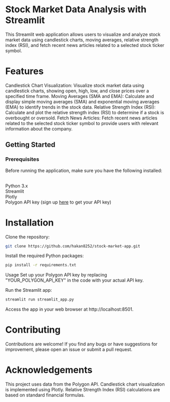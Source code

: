 # Stock Market Data Analysis with Streamlit
This Streamlit web application allows users to visualize and analyze stock market data using candlestick charts, moving averages, relative strength index (RSI), and fetch recent news articles related to a selected stock ticker symbol.

# Features
Candlestick Chart Visualization: Visualize stock market data using candlestick charts, showing open, high, low, and close prices over a specified time frame.
Moving Averages (SMA and EMA): Calculate and display simple moving averages (SMA) and exponential moving averages (EMA) to identify trends in the stock data.
Relative Strength Index (RSI): Calculate and plot the relative strength index (RSI) to determine if a stock is overbought or oversold.
Fetch News Articles: Fetch recent news articles related to the selected stock ticker symbol to provide users with relevant information about the company.
## Getting Started
### Prerequisites
Before running the application, make sure you have the following installed:

<br/> Python 3.x
<br/> Streamlit
<br/> Plotly
<br/> Polygon API key (sign up [here](https://polygon.io/) to get your API key)

# Installation
Clone the repository:

```bash
git clone https://github.com/hakan8252/stock-market-app.git
```

Install the required Python packages:
```bash
pip install -r requirements.txt
```

Usage
Set up your Polygon API key by replacing "YOUR_POLYGON_API_KEY" in the code with your actual API key.

Run the Streamlit app:

```bash
streamlit run streamlit_app.py
```

Access the app in your web browser at http://localhost:8501.

# Contributing
Contributions are welcome! If you find any bugs or have suggestions for improvement, please open an issue or submit a pull request.

# Acknowledgements
This project uses data from the Polygon API.
Candlestick chart visualization is implemented using Plotly.
Relative Strength Index (RSI) calculations are based on standard financial formulas.





